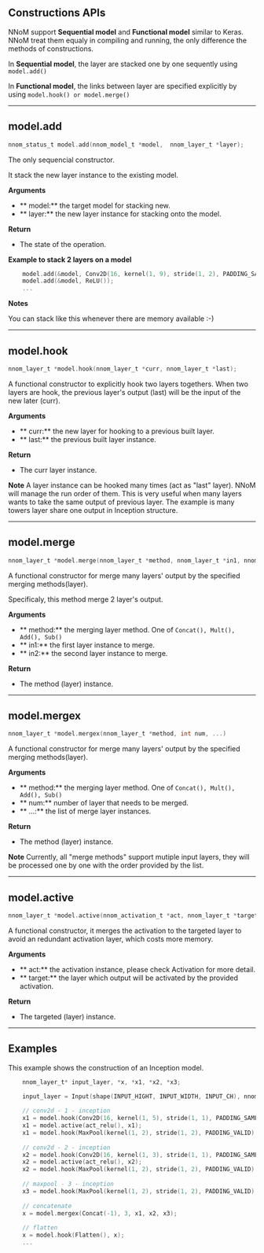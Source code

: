 
## Constructions APIs

NNoM support **Sequential model** and **Functional model** similar to Keras. 
NNoM treat them equaly in compiling and running, the only difference the methods of constructions. 

In **Sequential model**, the layer are stacked one by one sequently using `model.add()`

In **Functional model**, the links between layer are specified explicitly by using `model.hook() or model.merge()`


---

## model.add

~~~c
nnom_status_t model.add(nnom_model_t *model,  nnom_layer_t *layer);
~~~

The only sequencial constructor.

It stack the new layer instance to the existing model. 

**Arguments**

- ** model:** the target model for stacking new.
- ** layer:** the new layer instance for stacking onto the model.

**Return**

- The state of the operation. 

**Example to stack 2 layers on a model**
~~~c
	model.add(&model, Conv2D(16, kernel(1, 9), stride(1, 2), PADDING_SAME, &c1_w, &c1_b));
	model.add(&model, ReLU());
	...
~~~

**Notes**

You can stack like this whenever there are memory available :-)

---

## model.hook
 
~~~C
nnom_layer_t *model.hook(nnom_layer_t *curr, nnom_layer_t *last);
~~~

A functional constructor to explicitly hook two layers togethers. When two layers are hook, the previous layer's output (last) will be the input of the new later (curr). 

**Arguments**

- ** curr:** the new layer for hooking to a previous built layer.
- ** last:** the previous built layer instance. 

**Return**

- The curr layer instance. 
 

**Note**
A layer instance can be hooked many times (act as "last" layer). NNoM will manage the run order of them. This is very useful when many layers wants to take the same output of previous layer. The example is many towers layer share one output in Inception structure. 
 
---

## model.merge

~~~c
nnom_layer_t *model.merge(nnom_layer_t *method, nnom_layer_t *in1, nnom_layer_t *in2);
~~~

A functional constructor for merge many layers' output by the specified merging methods(layer).

Specificaly, this method merge 2 layer's output. 

**Arguments**

- ** method:** the merging layer method. One of `Concat(), Mult(), Add(), Sub()`
- ** in1:** the first layer instance to merge. 
- ** in2:** the second layer instance to merge. 

**Return**

- The method (layer) instance. 
 
--- 
## model.mergex

~~~c
nnom_layer_t *model.mergex(nnom_layer_t *method, int num, ...)
~~~

A functional constructor for merge many layers' output by the specified merging methods(layer).


**Arguments**

- ** method:** the merging layer method. One of `Concat(), Mult(), Add(), Sub()`
- ** num:** number of layer that needs to be merged.
- ** ...:** the list of merge layer instances. 

**Return**

- The method (layer) instance. 

**Note**
Currently, all "merge methods" support mutiple input layers, they will be processed one by one with the order provided by the list. 
 
---

## model.active

~~~C
nnom_layer_t *model.active(nnom_activation_t *act, nnom_layer_t *target)
~~~

A functional constructor, it merges the activation to the targeted layer to avoid an redundant activation layer, which costs more memory.

**Arguments**

- ** act:** the activation instance, please check Activation for more detail.
- ** target:** the layer which output will be activated by the provided activation. 

**Return**

- The targeted (layer) instance. 

---

## Examples

This example shows the construction of an Inception model. 

~~~C
	nnom_layer_t* input_layer, *x, *x1, *x2, *x3;
	
	input_layer = Input(shape(INPUT_HIGHT, INPUT_WIDTH, INPUT_CH), nnom_input_data);

	// conv2d - 1 - inception
	x1 = model.hook(Conv2D(16, kernel(1, 5), stride(1, 1), PADDING_SAME, &c2_w, &c2_b), x);
	x1 = model.active(act_relu(), x1);
	x1 = model.hook(MaxPool(kernel(1, 2), stride(1, 2), PADDING_VALID), x1);
	
	// conv2d - 2 - inception
	x2 = model.hook(Conv2D(16, kernel(1, 3), stride(1, 1), PADDING_SAME, &c3_w, &c3_b), x);
	x2 = model.active(act_relu(), x2);
	x2 = model.hook(MaxPool(kernel(1, 2), stride(1, 2), PADDING_VALID), x2);
	
	// maxpool - 3 - inception
	x3 = model.hook(MaxPool(kernel(1, 2), stride(1, 2), PADDING_VALID), x);
	
	// concatenate 
	x = model.mergex(Concat(-1), 3, x1, x2, x3);
	
	// flatten
	x = model.hook(Flatten(), x);
	...
~~~
 
 
 
 
 


















































